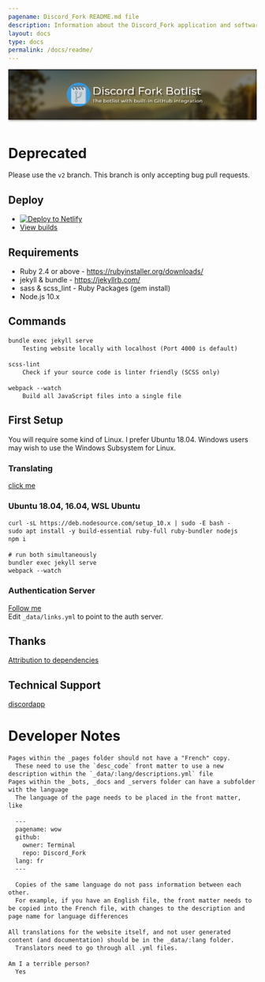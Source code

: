 ```yaml
---
pagename: Discord_Fork README.md file
description: Information about the Discord_Fork application and software
layout: docs
type: docs
permalink: /docs/readme/
---
```


[![Discord Fork Botlist, The botlist with built in GitHub integration](/assets/images/readme-header.png)](https://v1--discordbots.netlify.com/)

# Deprecated
Please use the `v2` branch. This branch is only accepting bug pull requests.

## Deploy
- [![Deploy to Netlify](https://www.netlify.com/img/deploy/button.svg)](https://app.netlify.com/start/deploy?repository=https://github.com/terminal/discord_fork)
- [View builds](https://app.netlify.com/sites/discordbots/deploys)

## Requirements
- Ruby 2.4 or above - https://rubyinstaller.org/downloads/
- jekyll & bundle - https://jekyllrb.com/
- sass & scss_lint - Ruby Packages (gem install)
- Node.js 10.x

## Commands
```
bundle exec jekyll serve
    Testing website locally with localhost (Port 4000 is default)

scss-lint
    Check if your source code is linter friendly (SCSS only)

webpack --watch
    Build all JavaScript files into a single file
```

## First Setup
You will require some kind of Linux. I prefer Ubuntu 18.04.
Windows users may wish to use the Windows Subsystem for Linux.

### Translating
[click me](https://discordbots.co.uk/docs/locale)

### Ubuntu 18.04, 16.04, WSL Ubuntu
```
curl -sL https://deb.nodesource.com/setup_10.x | sudo -E bash -
sudo apt install -y build-essential ruby-full ruby-bundler nodejs
npm i

# run both simultaneously
bundler exec jekyll serve
webpack --watch
```

### Authentication Server
[Follow me](https://github.com/prose/gatekeeper#setup-your-gatekeeper)  
Edit `_data/links.yml` to point to the auth server.

## Thanks
[Attribution to dependencies](https://discordbots.co.uk/docs/attribution)

## Technical Support
[discordapp](https://discord.gg/8uC6aKZ)

# Developer Notes
```
Pages within the _pages folder should not have a "French" copy.
  These need to use the `desc_code` front matter to use a new description within the `_data/:lang/descriptions.yml` file
Pages within the _bots, _docs and _servers folder can have a subfolder with the language
  The language of the page needs to be placed in the front matter, like

  ---
  pagename: wow
  github:
    owner: Terminal
    repo: Discord_Fork
  lang: fr
  ---

  Copies of the same language do not pass information between each other.
  For example, if you have an English file, the front matter needs to be copied into the French file, with changes to the description and page name for language differences

All translations for the website itself, and not user generated content (and documentation) should be in the _data/:lang folder.
  Translators need to go through all .yml files.

Am I a terrible person?
  Yes
```
